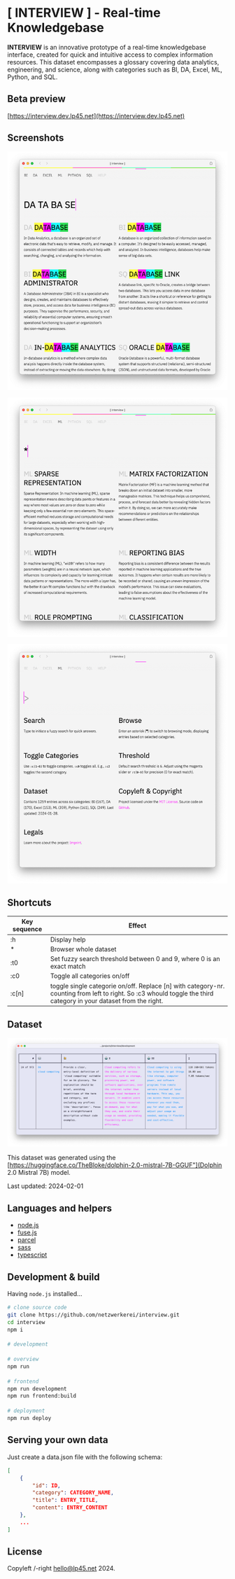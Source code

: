 
# [ INTERVIEW ] - Real-time Knowledgebase

**INTERVIEW**  is an innovative prototype of a real-time knowledgebase interface, created for quick and intuitive access to complex information resources. This dataset encompasses a glossary covering data analytics, engineering, and science, along with categories such as BI, DA, Excel, ML, Python, and SQL.

## Beta preview

[https://interview.dev.lp45.net](https://interview.dev.lp45.net)

## Screenshots

![screenshot](screenshot.png)

![screenshot2](screenshot2.png)

![screenshot3](screenshot3.png)

## Shortcuts

|Key sequence|Effect|
|-|-|
|:h|Display help|
|*|Browser whole dataset|
|:t0|Set fuzzy search threshold between 0 and 9, where 0 is an exact match|
|:c0|Toggle all categories on/off|
|:c[n]|toggle single categorie on/off. Replace [n] with category-nr. counting from left to right. So :c3 whould toggle the third category in your dataset from the right.|

## Dataset

![screenshot4](screenshot4.png)

This dataset was generated using the [https://huggingface.co/TheBloke/dolphin-2.0-mistral-7B-GGUF"](Dolphin 2.0 Mistral 7B) model.

Last updated: 2024-02-01

## Languages and helpers

- [node.js](https://nodejs.org/en)
- [fuse.js](https://www.fusejs.io)
- [parcel](https://en.parceljs.org/getting_started.html)
- [sass](https://sass-lang.com)
- [typescript](https://www.typescriptlang.org)


## Development & build

Having `node.js` installed...

```bash
# clone source code
git clone https://github.com/netzwerkerei/interview.git
cd interview
npm i

# development

# overview
npm run

# frontend
npm run development
npm run frontend:build    

# deployment
npm run deploy
```

## Serving your own data

Just create a data.json file with the following schema:

```json
[
    {
        "id": ID,
        "category": CATEGORY_NAME,
        "title": ENTRY_TITLE,
        "content": ENTRY_CONTENT
    },
    ...
]
```

## License

Copyleft /-right hello@lp45.net 2024.
